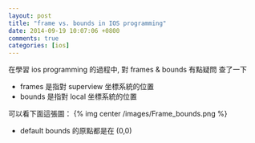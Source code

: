 ```yaml
---
layout: post
title: "frame vs. bounds in IOS programming"
date: 2014-09-19 10:07:06 +0800
comments: true
categories: [ios]
---
```


在學習 ios programming 的過程中, 對 frames & bounds 有點疑問
查了一下

- frames 是指對 superview 坐標系統的位置
- bounds 是指對 local 坐標系統的位置

可以看下面這張圖：
{% img center /images/Frame_bounds.png %}

- default bounds 的原點都是在 (0,0)
